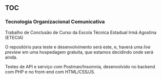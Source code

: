 ## TOC
### Tecnologia Organizacional Comunicativa
Trabalho de Conclusão de Curso da Escola Técnica Estadual Irmã Agostina (ETECIA)

O repositório para teste e desenvolvimento será este, e, haverá uma _live preview_ em uma hospedagem gratuita, que estamos decidindo onde será ainda.

Testes de API e serviço com Postman/Insomnia, desenvolvido no backend com PHP e no front-end com HTML/CSS/JS.
